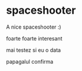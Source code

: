 # spaceshooter
A nice spaceshooter :)

foarte foarte interesant

mai testez si eu o data

papagalul confirma
